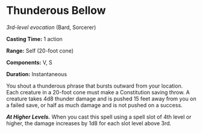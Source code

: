 # Thunderous Bellow
*3rd-level evocation* (Bard, Sorcerer)

**Casting Time:** 1 action

**Range:** Self (20-foot cone)

**Components:** V, S

**Duration:** Instantaneous

You shout a thunderous phrase that bursts outward from your location. Each creature in a 20-foot cone must make a Constitution saving throw. A creature takes 4d8 thunder damage and is pushed 15 feet away from you on a failed save, or half as much damage and is not pushed on a success.

***At Higher Levels.*** When you cast this spell using a spell slot of 4th level or higher, the damage increases by 1d8 for each slot level above 3rd.